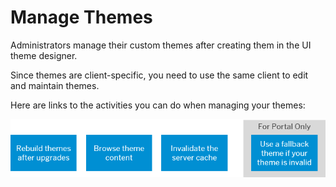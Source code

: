 <!-- loiobd27e543f4ac42828c60fc3fcb63d0ac -->

# Manage Themes

Administrators manage their custom themes after creating them in the UI theme designer.

Since themes are client-specific, you need to use the same client to edit and maintain themes.

Here are links to the activities you can do when managing your themes:



![](images/Image_Map_Managing_themes_on_premise_9af4d2a.png)

